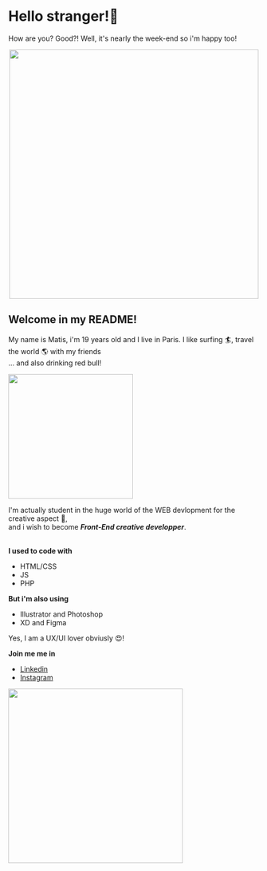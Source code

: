 # Hello stranger!:wave: 
How are you? Good?! Well, it's nearly the week-end so i'm happy too! <br>
<p align="center">
    <img align="center" width="500px" src="https://media.giphy.com/media/3ornk57KwDXf81rjWM/giphy.gif?cid=ecf05e47nj57lhn39q7qansvunyimpye9i8jumh2ds5m34vm&rid=giphy.gif&ct=g"/>
</p>

## Welcome in my README!  
My name is Matis, i'm 19 years old and I live in Paris. I like surfing :surfer:, travel the world :earth_americas: with my friends <br>
... and also drinking red bull! 
<p align="start" margin="200px">
    <img  width="250px" src="https://media.giphy.com/media/l0NwvUd7IEjn1764U/giphy.gif?cid=ecf05e47a5z89fn5uho5d3ji7cefagmeyr5oy7bkd2v7h7gk&rid=giphy.gif&ct=g"/>
</p>

I'm actually student in the huge world of the WEB devlopment for the creative aspect :money_with_wings:, <br>
and i wish to become ___Front-End creative developper___. <br><br>

__I used to code with__ 
* HTML/CSS 
* JS
* PHP 


__But i'm also using__ 

* Illustrator and Photoshop 
* XD and Figma 

Yes, I am a UX/UI lover obviusly :heart_eyes:!

__Join me me in__ 
* <a href="">Linkedin </a>
* <a href="">Instagram </a>

<p align="start" margin="200px">
    <img  width="350px" src="https://media.giphy.com/media/C7fmS6fdWfrSU/giphy.gif?cid=ecf05e472fsx9bzgi75z5wmha3mt89f6z3hnnbuhuz3nwdw8&rid=giphy.gif&ct=g"/>
</p>


<!-- <a href="https://matisdn.wordpress.com/">My Port Folio</a> 
<img width="50px" src="https://media.giphy.com/media/kyicnsZl8wJ6CBiZHo/giphy.gif"/>

 -->
